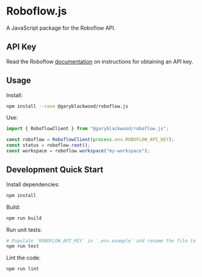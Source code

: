 # Roboflow.js

A JavaScript package for the Roboflow API.

## API Key

Read the Roboflow [documentation](https://docs.roboflow.com/rest-api#obtaining-your-api-key) on instructions for obtaining an API key.

## Usage

Install:

```bash
npm install --save @garyblackwood/roboflow.js
```

Use:

```javascript
import { RoboflowClient } from "@garyblackwood/roboflow.js";

const roboflow = RoboflowClient(process.env.ROBOFLOW_API_KEY);
const status = roboflow.root();
const workspace = roboflow.workspace("my-workspace");
```

## Development Quick Start

Install dependencies:

```bash
npm install
```

Build:

```bash
npm run build
```

Run unit tests:

```bash
# Populate `ROBOFLOW_API_KEY` in `.env.example` and rename the file to `.env`.
npm run test
```

Lint the code:

```bash
npm run lint
```
